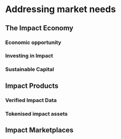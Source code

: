 # Addressing market needs

## The Impact Economy

### Economic opportunity

### Investing in Impact

### Sustainable Capital

## Impact Products

### Verified Impact Data

### Tokenised impact assets



## Impact Marketplaces


